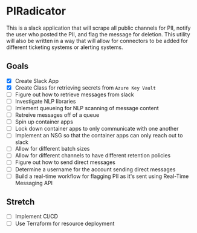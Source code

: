 # PIRadicator
This is a slack application that will scrape all public channels for PII, notify the user who posted the PII, and flag the message for deletion. This utility will also be written in a way that will allow for connectors to be added for different ticketing systems or alerting systems. 

## Goals

- [x] Create Slack App 
- [x] Create Class for retrieving secrets from `Azure Key Vault`
- [ ] Figure out how to retrieve messages from slack 
- [ ] Investigate NLP libraries 
- [ ] Imlement queueing for NLP scanning of message content 
- [ ] Retreive messages off of a queue 
- [ ] Spin up container apps 
- [ ] Lock down container apps to only communicate with one another 
- [ ] Implement an NSG so that the container apps can only reach out to slack 
- [ ] Allow for different batch sizes 
- [ ] Allow for different channels to have different retention policies
- [ ] Figure out how to send direct messages
- [ ] Determine a username for the account sending direct messages  
- [ ] Build a real-time workflow for flagging PII as it's sent using Real-Time Messaging API

## Stretch 
- [ ] Implement CI/CD 
- [ ] Use Terraform for resource deployment